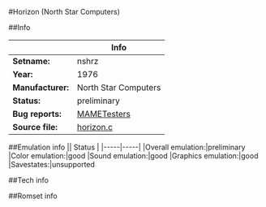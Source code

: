 #Horizon (North Star Computers)

##Info

||Info|
|-----|-----|
|**Setname:**|nshrz
|**Year:**|1976
|**Manufacturer:**|North Star Computers
|**Status:**|preliminary
|**Bug reports:**|[MAMETesters](http://mametesters.org/view_all_set.php?type=1&temporary=y&search=horizon.c)
|**Source file:**|[horizon.c](https://github.com/mamedev/mame/blob/master/src/mess/drivers/horizon.c)

##Emulation info
|| Status |
|-----|-----|
|Overall emulation:|preliminary
|Color emulation:|good
|Sound emulation:|good
|Graphics emulation:|good
|Savestates:|unsupported

##Tech info

##Romset info

<!--- START OF EDITED COMMENT DO NOT TOUCH TEXT ABOVE-->
